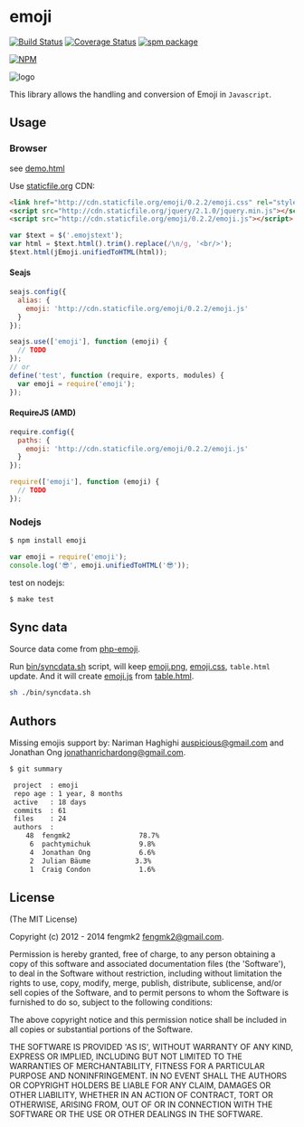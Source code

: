 emoji
=====

[![Build Status](https://secure.travis-ci.org/node-modules/emoji.png)](http://travis-ci.org/node-modules/emoji)
[![Coverage Status](https://coveralls.io/repos/node-modules/emoji/badge.png)](https://coveralls.io/r/node-modules/emoji)
[![spm package](http://spmjs.io/badge/emoji)](http://spmjs.io/package/emoji)

[![NPM](https://nodei.co/npm/emoji.png?downloads=true&stars=true)](https://nodei.co/npm/emoji/)

![logo](https://raw.github.com/node-modules/emoji/master/logo.png)

This library allows the handling and conversion of Emoji in `Javascript`.

## Usage

### Browser

see [demo.html](http://fengmk2.github.com/emoji/)

Use [staticfile.org](http://www.staticfile.org/index_en.html) CDN:

```html
<link href="http://cdn.staticfile.org/emoji/0.2.2/emoji.css" rel="stylesheet" type="text/css" />
<script src="http://cdn.staticfile.org/jquery/2.1.0/jquery.min.js"></script>
<script src="http://cdn.staticfile.org/emoji/0.2.2/emoji.js"></script>
```

```js
var $text = $('.emojstext');
var html = $text.html().trim().replace(/\n/g, '<br/>');
$text.html(jEmoji.unifiedToHTML(html));
```

#### Seajs

```js
seajs.config({
  alias: {
    emoji: 'http://cdn.staticfile.org/emoji/0.2.2/emoji.js'
  }
});

seajs.use(['emoji'], function (emoji) {
  // TODO
});
// or
define('test', function (require, exports, modules) {
  var emoji = require('emoji');
});
```

#### RequireJS (AMD)

```js
require.config({
  paths: {
    emoji: 'http://cdn.staticfile.org/emoji/0.2.2/emoji.js'
  }
});

require(['emoji'], function (emoji) {
  // TODO
});
```

### Nodejs

```sh
$ npm install emoji
```

```js
var emoji = require('emoji');
console.log('😎', emoji.unifiedToHTML('😎'));
```

test on nodejs:

```bash
$ make test
```

## Sync data

Source data come from [php-emoji](https://github.com/iamcal/php-emoji).

Run [bin/syncdata.sh](https://github.com/node-modules/emoji/blob/master/bin/syncdata.sh) script,
will keep [emoji.png](https://github.com/node-modules/emoji/blob/master/lib/emoji.png),
[emoji.css](https://github.com/node-modules/emoji/blob/master/lib/emoji.css), `table.html` update.
And it will create [emoji.js](https://github.com/node-modules/emoji/blob/master/lib/emoji.js)
from [table.html](https://github.com/node-modules/emoji/blob/master/lib/table.htm).

```sh
sh ./bin/syncdata.sh
```

## Authors

Missing emojis support by: Nariman Haghighi <auspicious@gmail.com> and Jonathan Ong <jonathanrichardong@gmail.com>.

```bash
$ git summary

 project  : emoji
 repo age : 1 year, 8 months
 active   : 18 days
 commits  : 61
 files    : 24
 authors  :
    48  fengmk2                 78.7%
     6  pachtymichuk            9.8%
     4  Jonathan Ong            6.6%
     2  Julian Bäume           3.3%
     1  Craig Condon            1.6%
```

## License

(The MIT License)

Copyright (c) 2012 - 2014 fengmk2 <fengmk2@gmail.com>.

Permission is hereby granted, free of charge, to any person obtaining
a copy of this software and associated documentation files (the
'Software'), to deal in the Software without restriction, including
without limitation the rights to use, copy, modify, merge, publish,
distribute, sublicense, and/or sell copies of the Software, and to
permit persons to whom the Software is furnished to do so, subject to
the following conditions:

The above copyright notice and this permission notice shall be
included in all copies or substantial portions of the Software.

THE SOFTWARE IS PROVIDED 'AS IS', WITHOUT WARRANTY OF ANY KIND,
EXPRESS OR IMPLIED, INCLUDING BUT NOT LIMITED TO THE WARRANTIES OF
MERCHANTABILITY, FITNESS FOR A PARTICULAR PURPOSE AND NONINFRINGEMENT.
IN NO EVENT SHALL THE AUTHORS OR COPYRIGHT HOLDERS BE LIABLE FOR ANY
CLAIM, DAMAGES OR OTHER LIABILITY, WHETHER IN AN ACTION OF CONTRACT,
TORT OR OTHERWISE, ARISING FROM, OUT OF OR IN CONNECTION WITH THE
SOFTWARE OR THE USE OR OTHER DEALINGS IN THE SOFTWARE.
